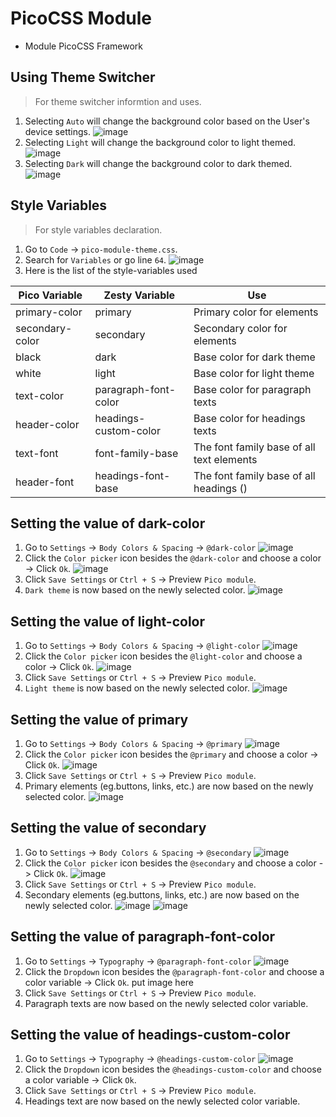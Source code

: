 # PicoCSS Module
- Module PicoCSS Framework


## Using Theme Switcher 
> For theme switcher informtion and uses.
1. Selecting `Auto` will change the background color based on the User's device settings.
![image](https://user-images.githubusercontent.com/114006998/217041495-ffe33b69-b319-4b98-8c5b-ce3f40fed8e2.png)
2. Selecting `Light` will change the background color to light themed.
![image](https://user-images.githubusercontent.com/114006998/217041741-d04ad4cc-c436-4193-bab5-c2ad951d2edc.png)
3. Selecting `Dark` will change the background color to dark themed.
![image](https://user-images.githubusercontent.com/114006998/217041851-47cf3166-fd82-4955-b6b0-7e6e1e470ec4.png)


## Style Variables
> For style variables declaration.
1. Go to `Code` -> `pico-module-theme.css`.
2. Search for `Variables` or go line `64`.
![image](https://user-images.githubusercontent.com/114006998/217606783-31d09ae6-c950-4d1a-873c-e7806464dab1.png)
3. Here is the list of the style-variables used

| Pico Variable | Zesty Variable | Use | 
| ------------- | ------------- | ------------- |
|  primary-color  |  primary  |  Primary color for elements  |
|  secondary-color  |  secondary  |  Secondary color for elements  |
|  black  |  dark  |  Base color for dark theme  |
|  white  |  light  |  Base color for light theme  |
|  text-color  |  paragraph-font-color  |  Base color for paragraph texts  |
|  header-color  |  headings-custom-color  |  Base color for headings texts  |
|  text-font  |  font-family-base |  The font family base of all text elements  |
|  header-font  |  headings-font-base  |  The font family base of all headings (<h1-6>)  |

## Setting the value of dark-color
1. Go to `Settings` -> `Body Colors & Spacing` -> `@dark-color`
![image](https://user-images.githubusercontent.com/114006998/217230180-e13fb6ec-74bd-4e8a-94b2-ba3b32555e41.png)
2. Click the `Color picker` icon besides the `@dark-color` and choose a color -> Click `Ok`.
![image](https://user-images.githubusercontent.com/114006998/217607477-5e8b5722-518c-416e-af1c-f6472890c070.png)
3. Click `Save Settings` or `Ctrl + S` -> Preview `Pico module`.
4. `Dark theme` is now based on the newly selected color.
![image](https://user-images.githubusercontent.com/114006998/217053793-ae66425c-4970-4d84-b8fe-567834e45d39.png)

## Setting the value of light-color
1. Go to `Settings` -> `Body Colors & Spacing` -> `@light-color`
![image](https://user-images.githubusercontent.com/114006998/217230195-cbbb2d15-a9fe-4377-a927-d2b5a5521f46.png)
2. Click the `Color picker` icon besides the `@light-color` and choose a color -> Click `Ok`.
![image](https://user-images.githubusercontent.com/114006998/217607740-aa0d4329-66c5-4f63-ba9f-7f4b48b1a0c9.png)
3. Click `Save Settings` or `Ctrl + S` -> Preview `Pico module`.
4. `Light theme` is now based on the newly selected color.
![image](https://user-images.githubusercontent.com/114006998/217054331-20f17b22-4d46-4b0e-8ac4-077502fb1cc7.png)

## Setting the value of primary
1. Go to `Settings` -> `Body Colors & Spacing` -> `@primary`
![image](https://user-images.githubusercontent.com/114006998/217230205-8648b469-b2ac-45d0-bf5f-b9bc661fed72.png)
2. Click the `Color picker` icon besides the `@primary` and choose a color -> Click `Ok`.
![image](https://user-images.githubusercontent.com/114006998/217608421-b66cb69e-7a66-4b18-a32b-85a2a1e50c89.png)
3. Click `Save Settings` or `Ctrl + S` -> Preview `Pico module`.
4. Primary elements (eg.buttons, links, etc.) are now based on the newly selected color.
![image](https://user-images.githubusercontent.com/114006998/217054817-b4dc03d8-676f-4392-9f98-6f1614c76743.png)

## Setting the value of secondary
1. Go to `Settings` -> `Body Colors & Spacing` -> `@secondary`
![image](https://user-images.githubusercontent.com/114006998/217230217-bea029d7-fa9f-42cc-aa65-b9a134a88508.png)
2. Click the `Color picker` icon besides the `@secondary` and choose a color -> Click `Ok`.
![image](https://user-images.githubusercontent.com/114006998/217608580-9852273c-6e9d-4b7b-97bd-b6151a180856.png)
3. Click `Save Settings` or `Ctrl + S` -> Preview `Pico module`.
4. Secondary elements (eg.buttons, links, etc.) are now based on the newly selected color.
![image](https://user-images.githubusercontent.com/114006998/217055075-59f65a07-30bf-43bc-8a2b-7c541d65a29d.png)
![image](https://user-images.githubusercontent.com/114006998/217055134-05e096ce-c215-4961-940a-0d3c0fc66bf7.png)

## Setting the value of paragraph-font-color
1. Go to `Settings` -> `Typography` -> `@paragraph-font-color`
![image](https://user-images.githubusercontent.com/114006998/217230685-9725d472-83b3-4cce-9036-da1c3e7965e5.png)
2. Click the `Dropdown` icon besides the `@paragraph-font-color` and choose a color variable -> Click `Ok`.
put image here
3. Click `Save Settings` or `Ctrl + S` -> Preview `Pico module`.
4. Paragraph texts are now based on the newly selected color variable.

## Setting the value of headings-custom-color
1. Go to `Settings` -> `Typography` -> `@headings-custom-color`
![image](https://user-images.githubusercontent.com/114006998/217230695-21ae4688-8bf4-4f89-a47f-5f21bbfc333d.png)
2. Click the `Dropdown` icon besides the `@headings-custom-color` and choose a color variable -> Click `Ok`.
3. Click `Save Settings` or `Ctrl + S` -> Preview `Pico module`.
4. Headings text are now based on the newly selected color variable.
